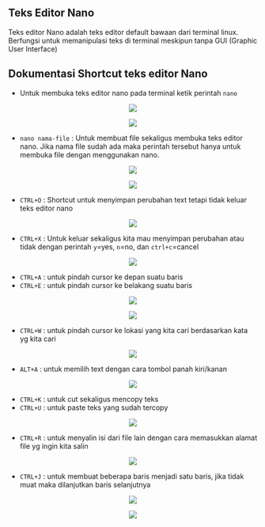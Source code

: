 ## Teks Editor Nano

Teks editor Nano adalah teks editor default bawaan dari terminal linux. Berfungsi untuk memanipulasi teks di terminal meskipun tanpa GUI (Graphic User Interface)

## Dokumentasi Shortcut teks editor Nano

- Untuk membuka teks editor nano pada terminal ketik perintah `nano`

<p align="center"><img src="../week-3/assets/Nano/1.png"></p>

<p align="center"><img src="../week-3/assets/Nano/2.png"></p>

- `nano nama-file` : Untuk membuat file sekaligus membuka teks editor nano. Jika nama file sudah ada maka perintah tersebut hanya untuk membuka file dengan menggunakan nano.

<p align="center"><img src="../week-3/assets/Nano/3.png"></p>

<p align="center"><img src="../week-3/assets/Nano/4.png"></p>

- `CTRL+O` : Shortcut untuk menyimpan perubahan text tetapi tidak keluar teks editor nano

<p align="center"><img src="../week-3/assets/Nano/5.png"></p>

- `CTRL+X` : Untuk keluar sekaligus kita mau menyimpan perubahan atau tidak dengan perintah `y`=yes, `n`=no, dan `ctrl+c`=cancel

<p align="center"><img src="../week-3/assets/Nano/6.png"></p>

- `CTRL+A` : untuk pindah cursor ke depan suatu baris
- `CTRL+E` : untuk pindah cursor ke belakang suatu baris

<p align="center"><img src="../week-3/assets/Nano/7.png"></p>

<p align="center"><img src="../week-3/assets/Nano/8.png"></p>

- `CTRL+W` : untuk pindah cursor ke lokasi yang kita cari berdasarkan kata yg kita cari

<p align="center"><img src="../week-3/assets/Nano/9.png"></p>

- `ALT+A` : untuk memilih text dengan cara tombol panah kiri/kanan

<p align="center"><img src="../week-3/assets/Nano/10.png"></p>

- `CTRL+K` : untuk cut sekaligus mencopy teks
- `CTRL+U` : untuk paste teks yang sudah tercopy

<p align="center"><img src="../week-3/assets/Nano/11.png"></p>

- `CTRL+R` : untuk menyalin isi dari file lain dengan cara memasukkan alamat file yg ingin kita salin 

<p align="center"><img src="../week-3/assets/Nano/12.png"></p>

- `CTRL+J` : untuk membuat beberapa baris menjadi satu baris, jika tidak muat maka dilanjutkan baris selanjutnya

<p align="center"><img src="../week-3/assets/Nano/13.png"></p>

<p align="center"><img src="../week-3/assets/Nano/14.png"></p>
